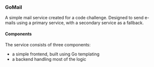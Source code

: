 ### GoMail

A simple mail service created for a code challenge. Designed to send e-mails using a primary service, with a secondary service as a fallback.

#### Components

The service consists of three components:
- a simple frontend, built using Go templating
- a backend handling most of the logic
